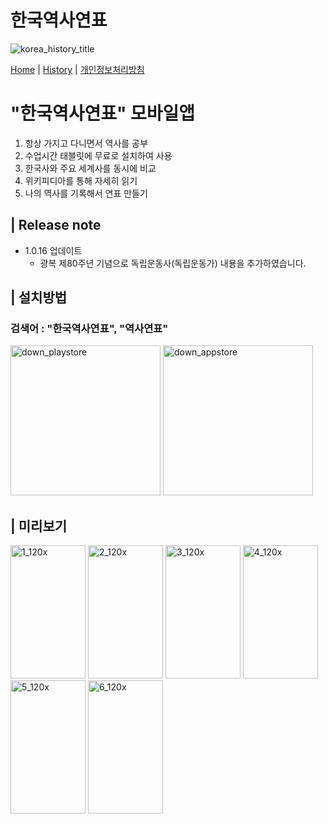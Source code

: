 <h1>한국역사연표</h1>

![korea_history_title](https://github.com/user-attachments/assets/2624047a-c49d-4221-b3f0-c6caa6b593d7)

[Home](https://mcnorton.github.io/korea_history) | 
[History](https://mcnorton.github.io/korea_history/history) |
[개인정보처리방침](https://mcnorton.github.io/korea_history/privacy)

# "한국역사연표" 모바일앱

1. 항상 가지고 다니면서 역사를 공부
2. 수업시간 태블릿에 무료로 설치하여 사용
3. 한국사와 주요 세계사를 동시에 비교
4. 위키피디아를 통해 자세히 읽기
5. 나의 역사를 기록해서 연표 만들기

## | Release note

- 1.0.16 업데이트
  - 광복 제80주년 기념으로 독립운동사(독립운동가) 내용을 추가하였습니다.
  
## | 설치방법

### 검색어 : "한국역사연표", "역사연표"

<a href="https://play.google.com/store/apps/details?id=com.mcnorton.korea_history" target="korea_history"><img width="240" alt="down_playstore" src="https://github.com/user-attachments/assets/f5146e1a-9c16-443e-94a3-8e30b6be361c" /></a>
<a href="https://apps.apple.com/kr/app/한국역사연표/id6749217619" target="korea_history"><img width="240" alt="down_appstore" src="https://github.com/user-attachments/assets/58300596-90a5-424f-b4d9-75cad84d265f" /></a>

## | 미리보기

<img width="120" height="213" alt="1_120x" src="https://github.com/user-attachments/assets/8c28b022-6010-4493-a8ac-98aec5aa5c87" />
<img width="120" height="213" alt="2_120x" src="https://github.com/user-attachments/assets/315c2a57-6bdb-4f3e-b94e-99ffc4a2aa6a" />
<img width="120" height="213" alt="3_120x" src="https://github.com/user-attachments/assets/6f5e514b-b1ee-4d4f-ad0e-a537287fd662" />
<img width="120" height="213" alt="4_120x" src="https://github.com/user-attachments/assets/141d52fe-5b93-48c9-9e3c-7b37b1ef1023" />
<img width="120" height="213" alt="5_120x" src="https://github.com/user-attachments/assets/c29fde8f-e616-4b1c-925d-b91c8ad9fd30" />
<img width="120" height="213" alt="6_120x" src="https://github.com/user-attachments/assets/7cc9b2a0-10ab-4e62-9aa5-695087e82375" />

